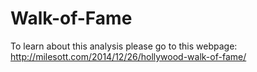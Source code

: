 Walk-of-Fame
============

To learn about this analysis please go to this webpage: http://milesott.com/2014/12/26/hollywood-walk-of-fame/
